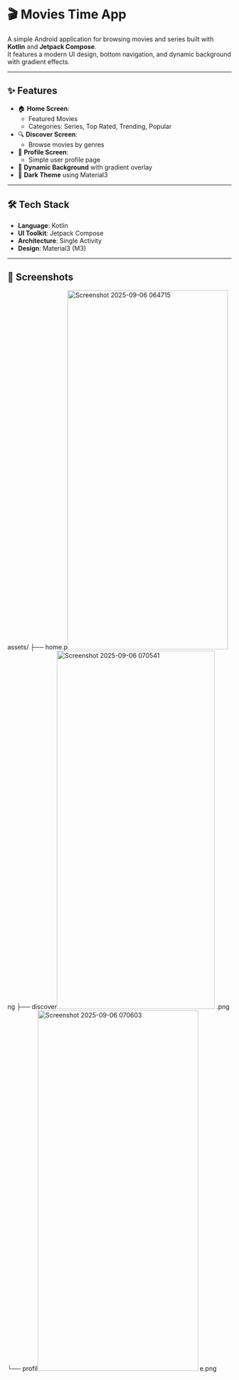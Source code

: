 # 🎬 Movies Time App

A simple Android application for browsing movies and series built with **Kotlin** and **Jetpack Compose**.  
It features a modern UI design, bottom navigation, and dynamic background with gradient effects.

---

## ✨ Features
- 🏠 **Home Screen**: 
  - Featured Movies
  - Categories: Series, Top Rated, Trending, Popular
- 🔍 **Discover Screen**: 
  - Browse movies by genres
- 👤 **Profile Screen**: 
  - Simple user profile page
- 🌌 **Dynamic Background** with gradient overlay
- 🎨 **Dark Theme** using Material3

---

## 🛠️ Tech Stack
- **Language**: Kotlin  
- **UI Toolkit**: Jetpack Compose  
- **Architecture**: Single Activity  
- **Design**: Material3 (M3)  

---

## 📸 Screenshots

assets/
 ├── home.p<img width="361" height="807" alt="Screenshot 2025-09-06 064715" src="https://github.com/user-attachments/assets/a9ce2030-6733-432d-aa37-938c4ce0b8d1" />
ng
 ├── discover<img width="355" height="805" alt="Screenshot 2025-09-06 070541" src="https://github.com/user-attachments/assets/6f264dbb-76ff-4487-8ad5-a047310bb163" />
.png
 └── profil<img width="361" height="810" alt="Screenshot 2025-09-06 070603" src="https://github.com/user-attachments/assets/f2957e7d-5700-46a1-8f00-ed02e470a5a1" />
e.png
